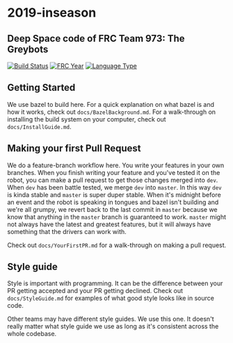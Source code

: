 # 2019-inseason
## Deep Space code of FRC Team 973: The Greybots

[![Build Status](https://travis-ci.com/Team973/2019-inseason.svg?token=9qRQZ4Pb162wPMEfroVb&branch=master)](https://travis-ci.com/Team973/2019-inseason)
[![FRC Year](https://img.shields.io/badge/frc-2019-brightgreen.svg)](https://www.firstinspires.com/robotics/frc/game-and-season)
[![Language Type](https://img.shields.io/badge/language-c++-brightgreen.svg)](https://wpilib.screenstepslive.com/s/4485/m/13810)

## Getting Started
We use bazel to build here.  For a quick explanation on what bazel is and how it works, check out `docs/BazelBackground.md`.  For a walk-through on installing the build system on your computer, check out `docs/InstallGuide.md`.  

## Making your first Pull Request
We do a feature-branch workflow here.  You write your features in your own branches.  When you finish writing your feature and you've tested it on the robot, you can make a pull request to get those changes merged into `dev`. When `dev` has been battle tested, we merge `dev` into `master`.  In this way `dev` is kinda stable and `master` is super duper stable.  When it's midnight before an event and the robot is speaking in tongues and bazel isn't building and we're all grumpy, we revert back to the last commit in `master` because we know that anything in the `master` branch is guaranteed to work.  `master` might not always have the latest and greatest features, but it will always have something that the drivers can work with.  

Check out `docs/YourFirstPR.md` for a walk-through on making a pull request.  

## Style guide
Style is important with programming.  It can be the difference between your PR getting accepted and your PR getting declined.  Check out `docs/StyleGuide.md` for examples of what good style looks like in source code.

Other teams may have different style guides.  We use this one.  It doesn't really matter what style guide we use as long as it's consistent across the whole codebase.
